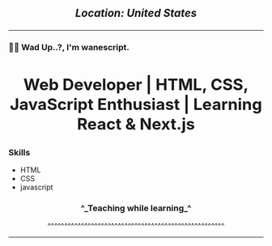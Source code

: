 ## **___<p align="center">Location: United States</p>___**

---

### 👋🏿 Wad Up..?, I'm wanescript.


## **<h2 align="center">Web Developer | HTML, CSS, JavaScript Enthusiast | Learning React & Next.js</h2>**

<h3>Skills</h3>
<ul styles:display:flex;>
  <li>HTML</li>
  <li>CSS</li>
  <li>javascript</li>
</ul>



<h3 align="center">^_Teaching while learning_^</h3>

<p align="center">^^^^^^^^^^^^^^^^^^^^^^^^^^^^^^^^^^^^^^^^^^^^^^^^^^^^^</p>




---

